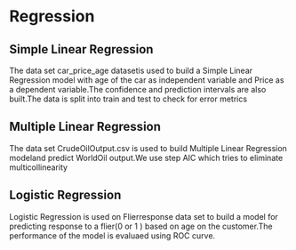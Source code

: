 # Regression

## Simple Linear Regression
The data set car_price_age datasetis used to build a  Simple Linear Regression model with age of the car as independent variable and Price as a dependent variable.The confidence and prediction intervals are also built.The data is split into train and test to check for error metrics

## Multiple Linear Regression
The data set CrudeOilOutput.csv is used to build Multiple Linear Regression modeland predict WorldOil output.We use step AIC which tries to eliminate multicollinearity

## Logistic Regression
Logistic Regression is used on Flierresponse data set to build a model for predicting response to a flier(0 or 1 ) based on age on the customer.The performance of the model is evaluaed using ROC curve.

